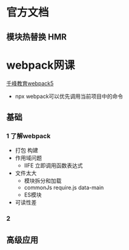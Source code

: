 # 官方文档
## 模块热替换 HMR  

# webpack网课
[千峰教育webpack5](https://www.bilibili.com/video/BV1YU4y1g745)
+ npx webpack可以优先调用当前项目中的命令
## 基础
### 1 了解webpack
+ 打包 构建
+ 作用域问题 
  + IIFE 立即调用函数表达式 
+ 文件太大 
  + 模块拆分和加载  
  + commonJs require.js data-main
  + ES模块
+ 可读性差
### 2 
## 高级应用
